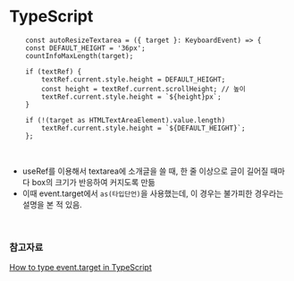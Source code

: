 # TypeScript

```TSX
    const autoResizeTextarea = ({ target }: KeyboardEvent) => {
    const DEFAULT_HEIGHT = '36px';
    countInfoMaxLength(target);

    if (textRef) {
        textRef.current.style.height = DEFAULT_HEIGHT;
        const height = textRef.current.scrollHeight; // 높이
        textRef.current.style.height = `${height}px`;
    }

    if (!(target as HTMLTextAreaElement).value.length)
        textRef.current.style.height = `${DEFAULT_HEIGHT}`;
    };
```

<br>

- useRef를 이용해서 textarea에 소개글을 쓸 때, 한 줄 이상으로 글이 길어질 때마다 box의 크기가 반응하여 커지도록 만듦
- 이때 event.target에서 `as(타입단언)`을 사용했는데, 이 경우는 불가피한 경우라는 설명을 본 적 있음.

<br>

### 참고자료

[How to type event.target in TypeScript](https://bobbyhadz.com/blog/typescript-event-target-type)

